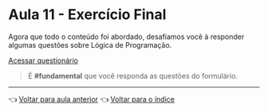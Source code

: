 # Aula 11 - Exercício Final

Agora que todo o conteúdo foi abordado, desafiamos você à responder algumas questões sobre Lógica de Programação.

[Acessar questionário](https://forms.gle/PKdmsir87Da3L8N77)

> É **#fundamental** que você responda as questões do formulário.

---

👈 [Voltar para aula anterior](../aula10/aula.md)
👈 [Voltar para o índice](../README.md)

